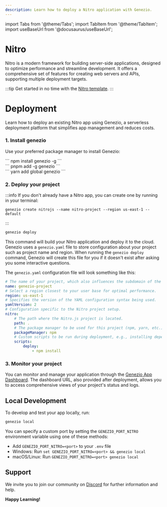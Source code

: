 ```yaml
---
description: Learn how to deploy a Nitro application with Genezio.
---
```


import Tabs from '@theme/Tabs';
import TabItem from '@theme/TabItem';
import useBaseUrl from '@docusaurus/useBaseUrl';

# Nitro

<head>
    <title>Nitro | Genezio Documentation</title>
</head>

Nitro is a modern framework for building server-side applications, designed to optimize performance and streamline development.
It offers a comprehensive set of features for creating web servers and APIs, supporting multiple deployment targets.

:::tip
Get started in no time with the [Nitro template](https://app.genez.io/start/deploy?repository=https://github.com/Genez-io/nitrojs-starter).
:::

# Deployment

Learn how to deploy an existing Nitro app using Genezio, a serverless deployment platform that simplifies app management and reduces costs.

### 1. Install genezio

Use your preferred package manager to install Genezio:

<Tabs>
  <TabItem className="tab-item" value="npm" label="npm">
<div id="step1-install-npm">
  ```
  npm install genezio -g
  ```
  </div>
  </TabItem>
  <TabItem className="tab-item" value="pnpm" label="pnpm">
  <div id="step1-install-pnpm">
  ```
  pnpm add -g genezio
  ```
  </div>
  </TabItem>
  <TabItem  className="tab-item" value="yarn" label="yarn">
  <div id="step1-install-yarn">
  ```
  yarn add global genezio
  ```
  </div>
  </TabItem>
</Tabs>

### 2. Deploy your project

:::info
If you don't already have a Nitro app, you can create one by running in your terminal:
```
genezio create nitrojs --name nitro-project --region us-east-1 --default
```
:::

```bash
genezio deploy
```

This command will build your Nitro application and deploy it to the cloud. Genezio uses a `genezio.yaml` file to store configuration about your project such as project name and region. When running the `genezio deploy` command, Genezio will create this file for you if it doesn't exist after asking you some interactive questions.

The `genezio.yaml` configuration file will look something like this:

```yaml
# The name of your project, which also influences the subdomain of the project.
name: genezio-project
# Select a region closest to your user base for optimal performance.
region: us-east-1
# Specifies the version of the YAML configuration syntax being used.
yamlVersion: 2
# Configuration specific to the Nitro project setup.
nitro:
    # The path where the Nitro.js project is located.
    path: .
    # The package manager to be used for this project (npm, yarn, etc.)
    packageManager: npm
    # Custom scripts to be run during deployment, e.g., installing dependencies.
    scripts:
        deploy:
            - npm install
```

### 3. Monitor your project

You can monitor and manage your application through the [Genezio App Dashboard](https://app.genez.io/dashboard). The dashboard URL, also provided after deployment, allows you to access comprehensive views of your project's status and logs.

## Local Development

To develop and test your app locally, run:

```bash
genezio local
```

You can specify a custom port by setting the `GENEZIO_PORT_NITRO` environment variable using one of these methods:

- Add `GENEZIO_PORT_NITRO=<port>` to your `.env` file
- Windows: Run `set GENEZIO_PORT_NITRO=<port> && genezio local`
- macOS/Linux: Run `GENEZIO_PORT_NITRO=<port> genezio local`

## Support <a href="#support" id="support"></a>

We invite you to join our community on [Discord](https://discord.gg/uc9H5YKjXv) for further information and help.

**Happy Learning!**
